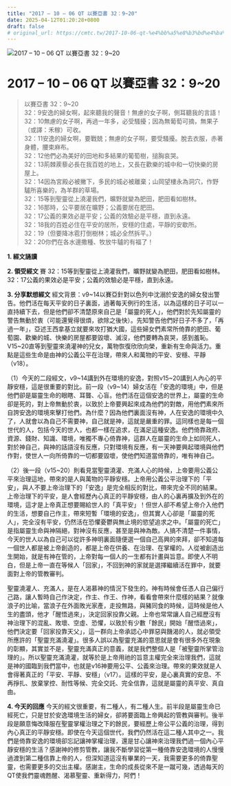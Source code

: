 ```yaml
---
title: "2017 – 10 – 06 QT 以賽亞書 32：9~20"
date: 2025-04-12T01:20:28+0800
draft: false
# original_url: https://cmtc.tw/2017-10-06-qt-%e4%bb%a5%e8%b3%bd%e4%ba%9e%e6%9b%b8-32%ef%bc%9a920
---
```


![2017 – 10 – 06 QT 以賽亞書 32：9\~20](/images/qt.jpg   "2017 – 10 – 06 QT 以賽亞書 32：9\~20")

# 2017 – 10 – 06 QT 以賽亞書 32：9\~20

> 以賽亞書 32：9\~20  
> 32：9安逸的婦女啊，起來聽我的聲音！無慮的女子啊，側耳聽我的言語！  
> 32：10無慮的女子啊，再過一年多，必受騷擾；因為無葡萄可摘，無果子（或譯：禾稼）可收。  
> 32：11安逸的婦女啊，要戰兢；無慮的女子啊，要受騷擾。脫去衣服，赤著身體，腰束麻布。  
> 32：12他們必為美好的田地和多結果的葡萄樹，搥胸哀哭。  
> 32：13荊棘蒺藜必長在我百姓的地上，又長在歡樂的城中和一切快樂的房屋上。  
> 32：14因為宮殿必被撇下，多民的城必被離棄；山岡望樓永為洞穴，作野驢所喜樂的，為羊群的草場。  
> 32：15等到聖靈從上澆灌我們，曠野就變為肥田，肥田看如樹林。  
> 32：16那時，公平要居在曠野；公義要居在肥田。  
> 32：17公義的果效必是平安；公義的效驗必是平穩，直到永遠。  
> 32：18我的百姓必住在平安的居所，安穩的住處，平靜的安歇所。  
> 32：19（但要降冰雹打倒樹林；城必全然拆平。）  
> 32：20你們在各水邊撒種、牧放牛驢的有福了！

**1. 經文誦讀**

**2. 領受經文**
賽 32：15等到聖靈從上澆灌我們，曠野就變為肥田，肥田看如樹林。  
32：17公義的果效必是平安；公義的效驗必是平穩，直到永遠。

**3. 分享默想經文**
經文背景：v9\~14以賽亞針對以色列中沈溺於安逸的婦女發出警告。他們活在每天平安的日子裏面，過著每天例行的生活，以為這樣的日子可以一直持續下去，但是他們卻不清楚原來自己是「屬靈的死人」，他們對於先知屬靈的警告無動於衷（可能還覺得很煩，欲除之後快）。先知警告他們好日子不多了，「再過一年」，亞述王西拿基立就要來攻打猶大國，這些婦女們素常所倚靠的肥田、葡萄園、歡樂的城、快樂的房屋都要毀壞、滅沒，他們要轉為哀哭，感到羞恥。V15\~20直等到聖靈來澆灌神的兒女，萬物恢復欣欣向榮，重新有生命與活力。重點是這些生命是由神的公義公平在治理，帶來人和萬物的平安、安穩、平靜（v18）。

（1）今天的二段經文，v9\~14講到外在環境的安逸，對照v15\~20講到人內心的平靜安穩，這是很重要的對比。前一段（v9\~14）婦女活在「安逸的環境」中，但是他們卻是屬靈生命的眼瞎、耳聾、心盲。他們活在這個安逸的世界上，屬靈的生命卻是死的，對上帝無動於衷，以致於上帝要興起來成為他們的對敵，用他們素來所自誇安逸的環境來擊打他們。為什麼？因為他們裏面沒有神，人在安逸的環境中久了，人就會以為自己不需要神，自己就是神，這就是嚴重的罪。這同樣也是每一個世代的人，包括今天的世人，也都一樣在追求，在滿足這種安逸。他們倚靠政府、資源、錢財、知識、環境，唯獨不專心倚靠神，這群人在屬靈的生命上如同死人，對於神自己，與神的話語沒有反應，只對環境有反應，有一天神要興起環境與他們作對，使世人一向所倚靠的一切都要毀壞，使他們知道當倚靠的，唯有神自己。

（2）後一段（v15\~20）則看見當聖靈澆灌、充滿人心的時候，上帝要用公義公平來治理這地，帶來的是人與萬物的平靜安穩。上帝用公義公平治理下的「平安」，與人不要上帝治理下的「安逸」是完全相反的對比，帶來完全不同的結果。上帝治理下的平安，是人會經歷內心真正的平靜安穩，由人的心裏再擴及到外在的環境，這才是上帝真正想要賜給世人的「真平安」！但世人卻不希望上帝介入他們的生活，想要自己作主，帶來短暫「環境的安逸」，但其實人心卻是「屬靈的死人」，完全沒有平安，仍然活在恐懼憂鬱與無止境的慾望追求之中。「屬靈的死亡」是指屬靈生命與神隔絕，對神沒有反應，甚至是與神為敵。人搞不清楚一件事情，今天的世人以為自己可以從許多神明裏面隨便選一個自己高興的來拜，卻不知道每一個世人都是被上帝創造的，都是上帝在供養、在治理、在掌權的。人從被創造出生開始，就是有神在管的，上帝對每一個人的一生都有計畫與旨意。即使人不明白，但是上帝一直在等候人「回家」，不回到神的家就是選擇繼續活在罪中，就要面對上帝的管教審判。

聖靈澆灌人、充滿人，是在人渴慕神的情況下發生的。神有時候會任憑人自己偏行己路，讓人暫時自己作決定，作主、作王、作神，看看會帶來什麼樣的結果？就像浪子的比喻，當浪子在外面敗光家產，走投無路，與豬同食的時候，這時候是他人生的盡頭，他才「醒悟過來」，決定回家投靠父親。上帝也常常讓人自己經歷沒有神治理下的混亂、敗壞、空虛、恐懼，以致於有少數「餘民」開始「醒悟過來」，他們決定要「回家投靠天父」，這一群向上帝承認心中罪惡與饑渴的人，就必領受所應許的「聖靈充滿澆灌」。很多人誤以為聖靈充滿的意思就是會有很多外在現象的彰顯，其實並不是，聖靈充滿真正的意義，就是我們整個人是「被聖靈所掌管治理的」。所以聖靈充滿澆灌，就等於是上帝用祂的旨意主權完全來治理我們，這就是神的國臨到我們當中，也就是v16神要用公平、公義來治理。帶來的果效就是人會得著真正的「平安、平靜、安穩」（v17）。這樣的平安，是心裏真實的安息、不再掙扎、放棄掌控、耐性等候、完全交託、完全信靠，這就是屬靈的真平安、真自由。

**4. 今天的回應**
今天的經文很重要，有二種人，有二種人生。前半段是屬靈生命已經死亡，只是甘於安逸環境生活的婦女，卻將要面臨上帝興起的管教與審判。後半段是願意悔改降服在聖靈掌權治理之下的餘民，要經歷上帝公平公義的治理，得到內心真正的平靜安穩。即使在今天這個世代，我們仍然活在這二種人其中之一。我們是倚靠安逸的環境卻忘記讓神掌權治理，還是甘心讓神來治理我們過一個內心平靜安穩的生活？感謝神的修剪管教，讓我不斷學習從第一種倚靠安逸環境的人慢慢過渡到第二種信靠上帝的人，但深知道這沒有畢業的一天，我需要更多的倚靠聖靈，也需要更多的交出主權。感謝主，生命的成長從來不是一蹴可幾，透過每天的QT使我們靈魂甦醒、渴慕聖靈、重新得力，阿們！
